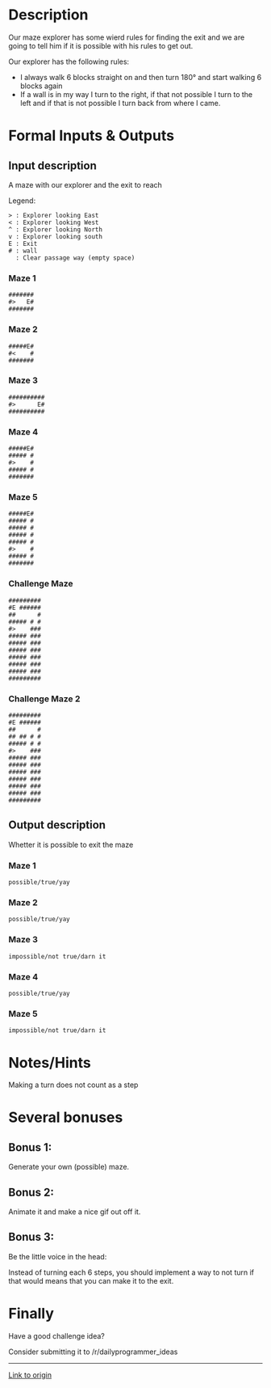 # Description

Our maze explorer has some wierd rules for finding the exit and we are going to tell him if it is possible with his rules to get out.

Our explorer has the following rules:

 - I always walk 6 blocks straight on and then turn 180° and start walking 6 blocks again
 - If a wall is in my way I turn to the right, if that not possible I turn to the left and if that is not possible I turn back from where I came.

# Formal Inputs & Outputs

## Input description

A maze with our explorer and the exit to reach

Legend: 

    > : Explorer looking East
    < : Explorer looking West
    ^ : Explorer looking North
    v : Explorer looking south
    E : Exit
    # : wall
      : Clear passage way (empty space)

### Maze 1

    #######
    #>   E#
    #######

### Maze 2

    #####E#
    #<    #
    #######


### Maze 3

    ##########
    #>      E#
    ##########


### Maze 4

    #####E#
    ##### #
    #>    #
    ##### #
    #######


### Maze 5

    #####E#
    ##### #
    ##### #
    ##### #
    ##### #
    #>    #
    ##### #
    #######

### Challenge Maze

    #########
    #E ######
    ##      #
    ##### # #
    #>    ###
    ##### ###
    ##### ###
    ##### ###
    ##### ###
    ##### ###
    ##### ###
    ######### 


### Challenge Maze 2

    #########
    #E ######
    ##      #
    ## ## # #
    ##### # #
    #>    ###
    ##### ###
    ##### ###
    ##### ###
    ##### ###
    ##### ###
    ##### ###
    ######### 

## Output description

Whetter it is possible to exit the maze 

### Maze 1

    possible/true/yay

### Maze 2

    possible/true/yay

### Maze 3

    impossible/not true/darn it

### Maze 4

    possible/true/yay

### Maze 5

    impossible/not true/darn it

# Notes/Hints

Making a turn does not count as a step

# Several bonuses

## Bonus 1:

Generate your own (possible) maze.

## Bonus 2:

Animate it and make a nice gif out off it.

## Bonus 3: 

Be the little voice in the head:

Instead of turning each 6 steps, you should implement a way to not turn if that would means that you can make it to the exit.

# Finally

Have a good challenge idea?

Consider submitting it to /r/dailyprogrammer_ideas

---

[Link to origin](https://www.reddit.com/r/dailyprogrammer/7aae56)